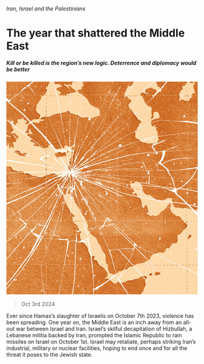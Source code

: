 ###### Iran, Israel and the Palestinians

# The year that shattered the Middle East 

##### Kill or be killed is the region’s new logic. Deterrence and diplomacy would be better 

![image](images/20241005_LDD001_FH.jpg) 

> Oct 3rd 2024 

Ever since Hamas’s slaughter of Israelis on October 7th 2023, violence has been spreading. One year on, the Middle East is an inch away from an all-out war between Israel and Iran. Israel’s skilful decapitation of Hizbullah, a Lebanese militia backed by Iran, prompted the Islamic Republic to rain missiles on Israel on October 1st. Israel may retaliate, perhaps striking Iran’s industrial, military or nuclear facilities, hoping to end once and for all the threat it poses to the Jewish state. 

